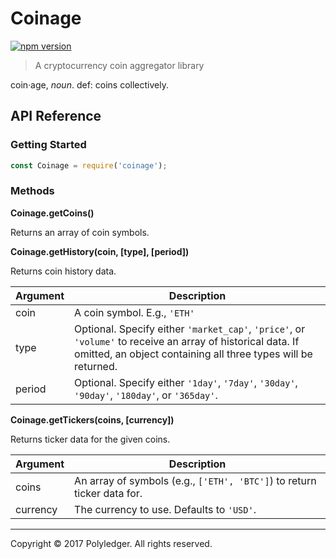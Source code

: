 # Coinage

[![npm version](https://badge.fury.io/js/coinage-lib.svg)](https://badge.fury.io/js/coinage-lib)

> A cryptocurrency coin aggregator library

coin·age, *noun*. def: coins collectively.

## API Reference

### Getting Started

``` javascript
const Coinage = require('coinage');
```

### Methods

**Coinage.getCoins()**

Returns an array of coin symbols.

**Coinage.getHistory(coin, [type], [period])**

Returns coin history data.

|Argument|Description|
|--------|-----------|
|coin|A coin symbol. E.g., `'ETH'`|
|type|Optional. Specify either `'market_cap'`, `'price'`, or `'volume'` to receive an array of historical data. If omitted, an object containing all three types will be returned.|
|period|Optional. Specify either `'1day'`, `'7day'`, `'30day'`, `'90day'`, `'180day'`, or `'365day'`.|

**Coinage.getTickers(coins, [currency])**

Returns ticker data for the given coins.

|Argument|Description|
|--------|-----------|
|coins|An array of symbols (e.g., `['ETH', 'BTC']`) to return ticker data for.|
|currency|The currency to use. Defaults to `'USD'`.|

---

Copyright © 2017 Polyledger. All rights reserved.
